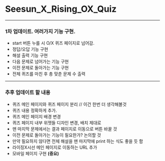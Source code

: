 # Seesun_X_Rising_OX_Quiz
---
### 1차 업데이트. 여러가지 기능 구현.

- start 버튼 누를 시 O/X 퀴즈 페이지로 넘어감.
- 정답/오답 기능 구현
- 해설 출력 기능 구현
- 다음 문제로 넘어가는 기능 구현
- 이전 문제로 돌아가는 기능 구현
- 전체 퀴즈를 마친 후 총 맞춘 문제 수 출력

---
### 추후 업데이트 할 내용

- 퀴즈 메인 페이지와 퀴즈 페이지 분리 // 이건 한번 더 생각해볼것
- 퀴즈 내용 정확하게 추가.
- 퀴즈 메인 페이지 배경 변경
- 퀴즈 페이지 내부 위젯들 디자인 변경, 배치 제대로
- 맨 마지막 문제에서는 결과 페이지로 이동으로 버튼 바꿀 것
- 이전 문제로 돌아가는 기능이 필요한가? 논의할 것
- 만약 필요하지 않다면 전체 해설을 맨 마지막에 print 하는 식도 좋을 듯 함
- 라이징X시선 메인 페이지로 이동하는 URL 추가
- 모바일 페이지 구현 __(중요)__
